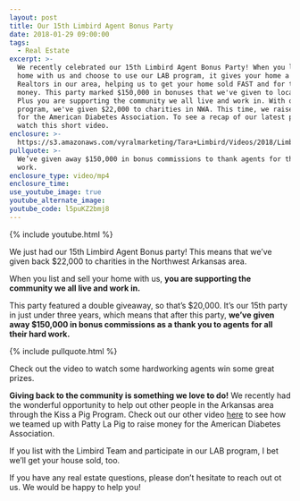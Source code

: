 ```yaml
---
layout: post
title: Our 15th Limbird Agent Bonus Party
date: 2018-01-29 09:00:00
tags:
  - Real Estate
excerpt: >-
  We recently celebrated our 15th Limbird Agent Bonus Party! When you list your
  home with us and choose to use our LAB program, it gives your home a boost to
  Realtors in our area, helping us to get your home sold FAST and for the most
  money. This party marked $150,000 in bonuses that we've given to local agents!
  Plus you are supporting the community we all live and work in. With our LAB
  program, we've given $22,000 to charities in NWA. This time, we raised money
  for the American Diabetes Association. To see a recap of our latest party,
  watch this short video.
enclosure: >-
  https://s3.amazonaws.com/vyralmarketing/Tara+Limbird/Videos/2018/Limbird+Real+Estate+Group-+Our+15th+LAB+Party+(1).mp4
pullquote: >-
  We’ve given away $150,000 in bonus commissions to thank agents for their hard
  work.
enclosure_type: video/mp4
enclosure_time:
use_youtube_image: true
youtube_alternate_image:
youtube_code: l5puKZ2bmj8
---
```



{% include youtube.html %}

We just had our 15th Limbird Agent Bonus party! This means that we’ve given back $22,000 to charities in the Northwest Arkansas area.

When you list and sell your home with us, **you are supporting the community we all live and work in.**

This party featured a double giveaway, so that’s $20,000. It’s our 15th party in just under three years, which means that after this party, **we’ve given away $150,000 in bonus commissions as a thank you to agents for all their hard work.**

{% include pullquote.html %}

Check out the video to watch some hardworking agents win some great prizes.

**Giving back to the community is something we love to do!** We recently had the wonderful opportunity to help out other people in the Arkansas area through the Kiss a Pig Program. Check out our other video [here](https://youtu.be/BOS6oW8N1TA) to see how we teamed up with Patty La Pig to raise money for the American Diabetes Association.

If you list with the Limbird Team and participate in our LAB program, I bet we’ll get your house sold, too.

If you have any real estate questions, please don’t hesitate to reach out ot us. We would be happy to help you!